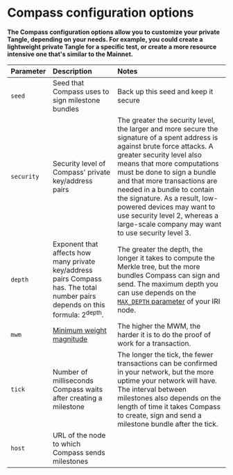 # Compass configuration options

**The Compass configuration options allow you to customize your private Tangle, depending on your needs. For example, you could create a lightweight private Tangle for a specific test, or create a more resource intensive one that's similar to the Mainnet.**

|**Parameter**|**Description**|**Notes**|
|:----------------------|:--------------|:--------|
|`seed` |Seed that Compass uses to sign milestone bundles |Back up this seed and keep it secure|
|`security`|Security level of Compass' private key/address pairs|The greater the security level, the larger and more secure the signature of a spent address is against brute force attacks. A greater security level also means that more computations must be done to sign a bundle and that more transactions are needed in a bundle to contain the signature. As a result, low-powered devices may want to use security level 2, whereas a large-scale company may want to use security level 3.|
|`depth`|Exponent that affects how many private key/address pairs Compass has. The total number pairs depends on this formula: 2<sup>depth</sup>.|The greater the depth, the longer it takes to compute the Merkle tree, but the more bundles Compass can sign and send. The maximum depth you can use depends on the [`MAX_DEPTH` parameter](root://iri/1.0/references/iri-configuration-options.md#max-depth) of your IRI node.|
|`mwm`|[Minimum weight magnitude](root://getting-started/0.1/transactions/proof-of-work.md#minimum-weight-magnitude)|The higher the MWM, the harder it is to do the proof of work for a transaction.|
|`tick`|Number of milliseconds Compass waits after creating a milestone|The longer the tick, the fewer transactions can be confirmed in your network, but the more uptime your network will have. The interval between milestones also depends on the length of time it takes Compass to create, sign and send a milestone bundle after the tick. |
|`host`|URL of the node to which Compass sends milestones||


